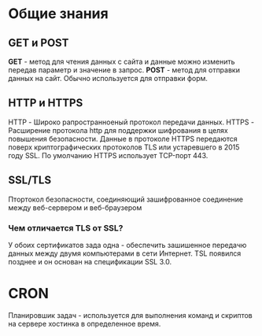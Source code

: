 # Общие знания

## GET и POST
**GET** - метод для чтения данных с сайта и данные можно изменить передав параметр и значение в запрос.
**POST** - метод для отправки данных на сайт. Обычно используется для отправки форм.

## HTTP и HTTPS
HTTP - Широко рапространноеный протокол передачи данных.
HTTPS - Расширение протокола http для поддержки шифрования в целях повышения безопасности. Данные в протоколе HTTPS передаются поверх криптографических протоколов TLS или устаревшего в 2015 году SSL. По умолчанию HTTPS использует TCP-порт 443.

## SSL/TLS
Птортокол безопасности, соединяющий зашифрованное соединение между веб-сервером и веб-браузером

### Чем отличается TLS от SSL?
У обоих сертификатов зада одна - обеспечить зашишенное передачю данных между двумя компьютерами в сети Интернет. TSL появился позднее и он основан на спецификации SSL 3.0.

# CRON
Планировшик задач - используется для выполнения команд и скриптов на сервере хостинка в определенное время.

